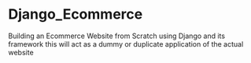 # Django_Ecommerce
Building an Ecommerce Website from Scratch using Django and its framework
this will act as a dummy or duplicate application of the actual website
